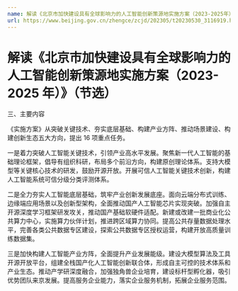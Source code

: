 ```yaml
---
name: 解读《北京市加快建设具有全球影响力的人工智能创新策源地实施方案（2023-2025年）》
url: https://www.beijing.gov.cn/zhengce/zcjd/202305/t20230530_3116919.html
---
```


# 解读《北京市加快建设具有全球影响力的人工智能创新策源地实施方案（2023-2025 年）》（节选）

三、主要内容

《实施方案》从突破关键技术、夯实底层基础、构建产业方阵、推动场景建设、构建创新生态五大方向，提出 16 项重点任务。

一是着力突破人工智能关键技术，引领产业高水平发展。聚焦新一代人工智能的基础理论框架，倡导有组织科研，布局多个前沿方向，构建原创理论体系。支持大模型等关键核心技术的研发，鼓励开源开放。开展可信人工智能关键技术创新，构建人工智能系统可信分级分类评测体系。

二是全力夯实人工智能底层基础，筑牢产业创新发展底座。面向云端分布式训练、边缘端应用场景以及创新型架构，全面推动国产人工智能芯片实现突破。加强自主开源深度学习框架研发攻关，推动国产基础软硬件适配。新建或改建一批商业化公共算力中心，实施算力伙伴计划，推进跨区域算力协同。提高公共存量数据处理水平，完善各类公共数据专区建设，探索公共数据专区授权运营，构建开放高质量训练数据集。

三是加快构建人工智能产业方阵，全面提升产业发展能级。建设大模型算法及工具开源开放平台，组建全栈国产化人工智能创新联合体，形成自主可控的技术体系和产业生态。推动产学研深度融合，加强独角兽企业培育，建设标杆型孵化器，吸引优势团队来京发展。提高服务企业能力，落实企业服务机制，拓展企业服务范围。
